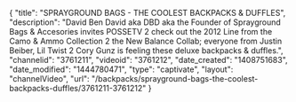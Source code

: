 {
    "title": "SPRAYGROUND BAGS - THE  COOLEST BACKPACKS & DUFFLES",
    "description": "David Ben David aka DBD aka the Founder of Sprayground Bags & Accesories invites POSSETV 2 check out the 2012 Line from the Camo & Ammo Collection 2 the New Balance Collab; everyone from Justin Beiber, Lil Twist 2 Cory Gunz is feeling these deluxe backpacks & duffles.",
    "channelid": "3761211",
    "videoid": "3761212",
    "date_created": "1408751683",
    "date_modified": "1444780471",
    "type": "captivate",
    "layout": "channelVideo",
    "url": "\/backpacks\/sprayground-bags-the-coolest-backpacks-duffles\/3761211-3761212"
}